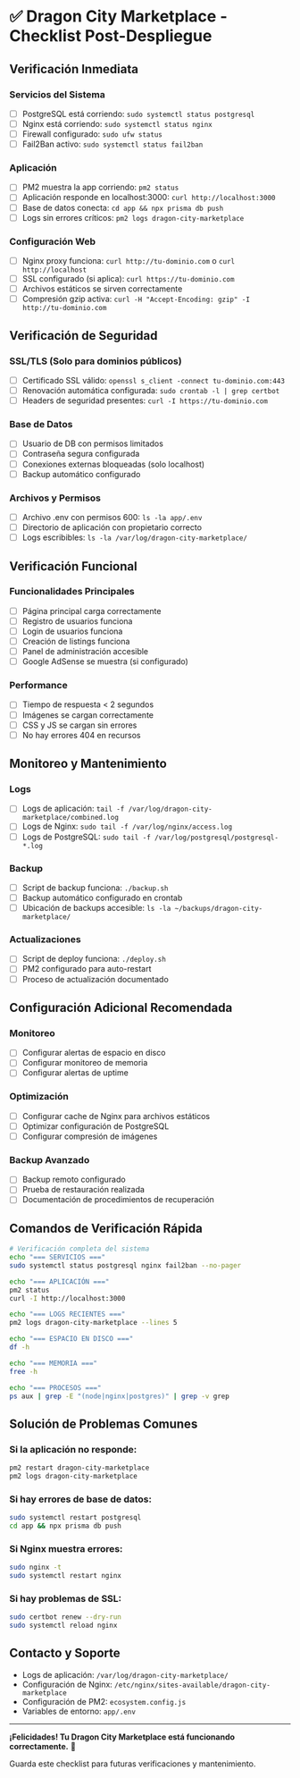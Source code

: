 # ✅ Dragon City Marketplace - Checklist Post-Despliegue

## Verificación Inmediata

### Servicios del Sistema
- [ ] PostgreSQL está corriendo: `sudo systemctl status postgresql`
- [ ] Nginx está corriendo: `sudo systemctl status nginx`
- [ ] Firewall configurado: `sudo ufw status`
- [ ] Fail2Ban activo: `sudo systemctl status fail2ban`

### Aplicación
- [ ] PM2 muestra la app corriendo: `pm2 status`
- [ ] Aplicación responde en localhost:3000: `curl http://localhost:3000`
- [ ] Base de datos conecta: `cd app && npx prisma db push`
- [ ] Logs sin errores críticos: `pm2 logs dragon-city-marketplace`

### Configuración Web
- [ ] Nginx proxy funciona: `curl http://tu-dominio.com` o `curl http://localhost`
- [ ] SSL configurado (si aplica): `curl https://tu-dominio.com`
- [ ] Archivos estáticos se sirven correctamente
- [ ] Compresión gzip activa: `curl -H "Accept-Encoding: gzip" -I http://tu-dominio.com`

## Verificación de Seguridad

### SSL/TLS (Solo para dominios públicos)
- [ ] Certificado SSL válido: `openssl s_client -connect tu-dominio.com:443`
- [ ] Renovación automática configurada: `sudo crontab -l | grep certbot`
- [ ] Headers de seguridad presentes: `curl -I https://tu-dominio.com`

### Base de Datos
- [ ] Usuario de DB con permisos limitados
- [ ] Contraseña segura configurada
- [ ] Conexiones externas bloqueadas (solo localhost)
- [ ] Backup automático configurado

### Archivos y Permisos
- [ ] Archivo .env con permisos 600: `ls -la app/.env`
- [ ] Directorio de aplicación con propietario correcto
- [ ] Logs escribibles: `ls -la /var/log/dragon-city-marketplace/`

## Verificación Funcional

### Funcionalidades Principales
- [ ] Página principal carga correctamente
- [ ] Registro de usuarios funciona
- [ ] Login de usuarios funciona
- [ ] Creación de listings funciona
- [ ] Panel de administración accesible
- [ ] Google AdSense se muestra (si configurado)

### Performance
- [ ] Tiempo de respuesta < 2 segundos
- [ ] Imágenes se cargan correctamente
- [ ] CSS y JS se cargan sin errores
- [ ] No hay errores 404 en recursos

## Monitoreo y Mantenimiento

### Logs
- [ ] Logs de aplicación: `tail -f /var/log/dragon-city-marketplace/combined.log`
- [ ] Logs de Nginx: `sudo tail -f /var/log/nginx/access.log`
- [ ] Logs de PostgreSQL: `sudo tail -f /var/log/postgresql/postgresql-*.log`

### Backup
- [ ] Script de backup funciona: `./backup.sh`
- [ ] Backup automático configurado en crontab
- [ ] Ubicación de backups accesible: `ls -la ~/backups/dragon-city-marketplace/`

### Actualizaciones
- [ ] Script de deploy funciona: `./deploy.sh`
- [ ] PM2 configurado para auto-restart
- [ ] Proceso de actualización documentado

## Configuración Adicional Recomendada

### Monitoreo
- [ ] Configurar alertas de espacio en disco
- [ ] Configurar monitoreo de memoria
- [ ] Configurar alertas de uptime

### Optimización
- [ ] Configurar cache de Nginx para archivos estáticos
- [ ] Optimizar configuración de PostgreSQL
- [ ] Configurar compresión de imágenes

### Backup Avanzado
- [ ] Backup remoto configurado
- [ ] Prueba de restauración realizada
- [ ] Documentación de procedimientos de recuperación

## Comandos de Verificación Rápida

```bash
# Verificación completa del sistema
echo "=== SERVICIOS ==="
sudo systemctl status postgresql nginx fail2ban --no-pager

echo "=== APLICACIÓN ==="
pm2 status
curl -I http://localhost:3000

echo "=== LOGS RECIENTES ==="
pm2 logs dragon-city-marketplace --lines 5

echo "=== ESPACIO EN DISCO ==="
df -h

echo "=== MEMORIA ==="
free -h

echo "=== PROCESOS ==="
ps aux | grep -E "(node|nginx|postgres)" | grep -v grep
```

## Solución de Problemas Comunes

### Si la aplicación no responde:
```bash
pm2 restart dragon-city-marketplace
pm2 logs dragon-city-marketplace
```

### Si hay errores de base de datos:
```bash
sudo systemctl restart postgresql
cd app && npx prisma db push
```

### Si Nginx muestra errores:
```bash
sudo nginx -t
sudo systemctl restart nginx
```

### Si hay problemas de SSL:
```bash
sudo certbot renew --dry-run
sudo systemctl reload nginx
```

## Contacto y Soporte

- Logs de aplicación: `/var/log/dragon-city-marketplace/`
- Configuración de Nginx: `/etc/nginx/sites-available/dragon-city-marketplace`
- Configuración de PM2: `ecosystem.config.js`
- Variables de entorno: `app/.env`

---

**¡Felicidades! Tu Dragon City Marketplace está funcionando correctamente.** 🎉

Guarda este checklist para futuras verificaciones y mantenimiento.
